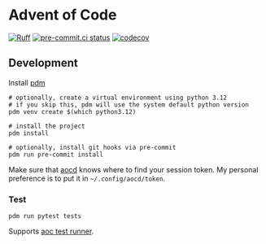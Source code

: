 # Advent of Code

[![Ruff](https://img.shields.io/endpoint?url=https://raw.githubusercontent.com/astral-sh/ruff/main/assets/badge/v2.json)](https://github.com/astral-sh/ruff)
[![pre-commit.ci status](https://results.pre-commit.ci/badge/github/cj81499/advent-of-code/main.svg)](https://results.pre-commit.ci/latest/github/cj81499/advent-of-code/main)
[![codecov](https://codecov.io/gh/cj81499/advent-of-code/branch/main/graph/badge.svg?token=C8KWW9KG6Q)](https://codecov.io/gh/cj81499/advent-of-code)

## Development

Install [pdm](https://pdm-project.org/latest/)

```shell
# optionally, create a virtual environment using python 3.12
# if you skip this, pdm will use the system default python version
pdm venv create $(which python3.12)

# install the project
pdm install

# optionally, install git hooks via pre-commit
pdm run pre-commit install
```

Make sure that [aocd](https://github.com/wimglenn/advent-of-code-data) knows where to find your session token.
My personal preference is to put it in `~/.config/aocd/token`.

### Test

```shell
pdm run pytest tests
```

Supports [aoc test runner](https://github.com/wimglenn/advent-of-code-data#verify-your-code-against-multiple-different-inputs).
